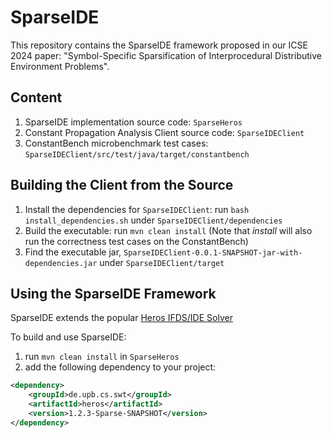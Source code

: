 # SparseIDE

This repository contains the SparseIDE framework proposed in our ICSE 2024 paper: "Symbol-Specific Sparsification of Interprocedural Distributive Environment Problems".  

## Content

1. SparseIDE implementation source code: `SparseHeros`  
2. Constant Propagation Analysis Client source code: `SparseIDEClient`
3. ConstantBench microbenchmark test cases: `SparseIDEClient/src/test/java/target/constantbench`

## Building the Client from the Source

1. Install the dependencies for `SparseIDEClient`: run `bash install_dependencies.sh` under `SparseIDEClient/dependencies`
2. Build the executable: run `mvn clean install` (Note that *install* will also run the correctness test cases on the ConstantBench)
3. Find the executable jar, `SparseIDEClient-0.0.1-SNAPSHOT-jar-with-dependencies.jar` under `SparseIDEClient/target`

## Using the SparseIDE Framework

SparseIDE extends the popular [Heros IFDS/IDE Solver](https://github.com/soot-oss/heros)

To build and use SparseIDE:

1. run `mvn clean install` in `SparseHeros`
2. add the following dependency to your project:

```xml
<dependency>
    <groupId>de.upb.cs.swt</groupId>
    <artifactId>heros</artifactId>
    <version>1.2.3-Sparse-SNAPSHOT</version>
</dependency>
```
